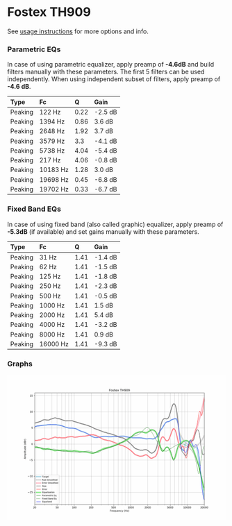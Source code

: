 # Fostex TH909
See [usage instructions](https://github.com/jaakkopasanen/AutoEq#usage) for more options and info.

### Parametric EQs
In case of using parametric equalizer, apply preamp of **-4.6dB** and build filters manually
with these parameters. The first 5 filters can be used independently.
When using independent subset of filters, apply preamp of **-4.6 dB**.

| Type    | Fc       |    Q | Gain    |
|:--------|:---------|:-----|:--------|
| Peaking | 122 Hz   | 0.22 | -2.5 dB |
| Peaking | 1394 Hz  | 0.86 | 3.6 dB  |
| Peaking | 2648 Hz  | 1.92 | 3.7 dB  |
| Peaking | 3579 Hz  | 3.3  | -4.1 dB |
| Peaking | 5738 Hz  | 4.04 | -5.4 dB |
| Peaking | 217 Hz   | 4.06 | -0.8 dB |
| Peaking | 10183 Hz | 1.28 | 3.0 dB  |
| Peaking | 19698 Hz | 0.45 | -6.8 dB |
| Peaking | 19702 Hz | 0.33 | -6.7 dB |

### Fixed Band EQs
In case of using fixed band (also called graphic) equalizer, apply preamp of **-5.3dB**
(if available) and set gains manually with these parameters.

| Type    | Fc       |    Q | Gain    |
|:--------|:---------|:-----|:--------|
| Peaking | 31 Hz    | 1.41 | -1.4 dB |
| Peaking | 62 Hz    | 1.41 | -1.5 dB |
| Peaking | 125 Hz   | 1.41 | -1.8 dB |
| Peaking | 250 Hz   | 1.41 | -2.3 dB |
| Peaking | 500 Hz   | 1.41 | -0.5 dB |
| Peaking | 1000 Hz  | 1.41 | 1.5 dB  |
| Peaking | 2000 Hz  | 1.41 | 5.4 dB  |
| Peaking | 4000 Hz  | 1.41 | -3.2 dB |
| Peaking | 8000 Hz  | 1.41 | 0.9 dB  |
| Peaking | 16000 Hz | 1.41 | -9.3 dB |

### Graphs
![](./Fostex%20TH909.png)